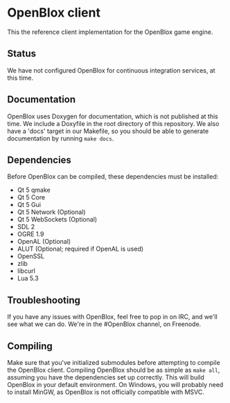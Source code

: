 # OpenBlox client #
This the reference client implementation for the OpenBlox game engine.

## Status ##
We have not configured OpenBlox for continuous integration services, at this time.

## Documentation ##
OpenBlox uses Doxygen for documentation, which is not published at this time. We include a Doxyfile in the root directory of this repository.
We also have a 'docs' target in our Makefile, so you should be able to generate documentation by running `make docs`.

## Dependencies ##
Before OpenBlox can be compiled, these dependencies must be installed:
* Qt 5 qmake
* Qt 5 Core
* Qt 5 Gui
* Qt 5 Network (Optional)
* Qt 5 WebSockets (Optional)
* SDL 2
* OGRE 1.9
* OpenAL (Optional)
* ALUT (Optional; required if OpenAL is used)
* OpenSSL
* zlib
* libcurl
* Lua 5.3

## Troubleshooting ##
If you have any issues with OpenBlox, feel free to pop in on IRC, and we'll see what we can do. We're in the #OpenBlox channel, on Freenode.

## Compiling ##
Make sure that you've initialized submodules before attempting to compile the OpenBlox client.
Compiling OpenBlox should be as simple as `make all`, assuming you have the dependencies set up correctly. This will build OpenBlox in your default environment. On Windows, you will probably need to install MinGW, as OpenBlox is not officially compatible with MSVC.
